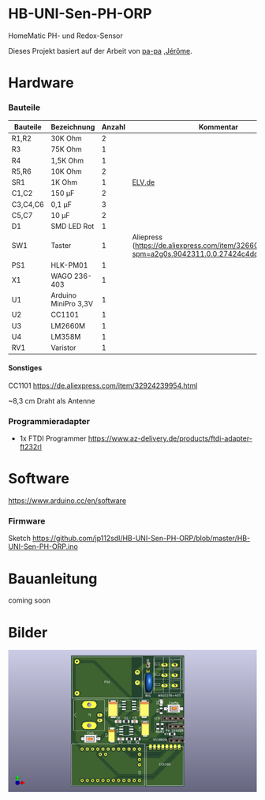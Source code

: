 # HB-UNI-Sen-PH-ORP
HomeMatic PH- und Redox-Sensor

Dieses Projekt basiert auf der Arbeit von [pa-pa](https://github.com/pa-pa/AskSinPP) ,[Jérôme](https://github.com/jp112sdl/Beispiel_AskSinPP).

# Hardware

### Bauteile

Bauteile                   | Bezeichnung          | Anzahl | Kommentar   | 
-------------------------- | -------------------- | ------ | ----------- | 
R1,R2                      | 30K Ohm              |   2    |             |
R3                         | 75K Ohm              |   1    |             |
R4                         | 1,5K Ohm             |   1    |             |
R5,R6                      | 10K Ohm              |   2    |             |
SR1                        | 1K Ohm               |   1    |  [ELV.de](https://de.elv.com/sicherungswiderstand-1k-091814?fs=1418091890)           |
C1,C2                      | 150 µF               |   2    |             |
C3,C4,C6                   | 0,1 µF               |   3    |             |
C5,C7                      | 10 µF                |   2    |             |
D1                         | SMD LED Rot          |   1    |             |
SW1                        | Taster               |   1    | Aliepress (https://de.aliexpress.com/item/32660690016.html?spm=a2g0s.9042311.0.0.27424c4dqj9wVN)            |
PS1                        | HLK-PM01             |   1    |             |
X1                         | WAGO 236-403         |   1    |             |
U1                         | Arduino MiniPro 3,3V |   1    |             |
U2                         | CC1101               |   1    |             |
U3                         | LM2660M              |   1    |             |
U4                         | LM358M               |   1    |             |
RV1                        | Varistor             |   1    |             |


#### Sonstiges

CC1101 https://de.aliexpress.com/item/32924239954.html

~8,3 cm Draht als Antenne

### Programmieradapter

- 1x FTDI Programmer https://www.az-delivery.de/products/ftdi-adapter-ft232rl

# Software

https://www.arduino.cc/en/software


### Firmware

Sketch https://github.com/jp112sdl/HB-UNI-Sen-PH-ORP/blob/master/HB-UNI-Sen-PH-ORP.ino

# Bauanleitung

coming soon

# Bilder
![Vorderseite](https://github.com/maxx3105/HB-UNI-Sen-PH-ORP/blob/main/HB-Uni-SEN-ORB.png)
